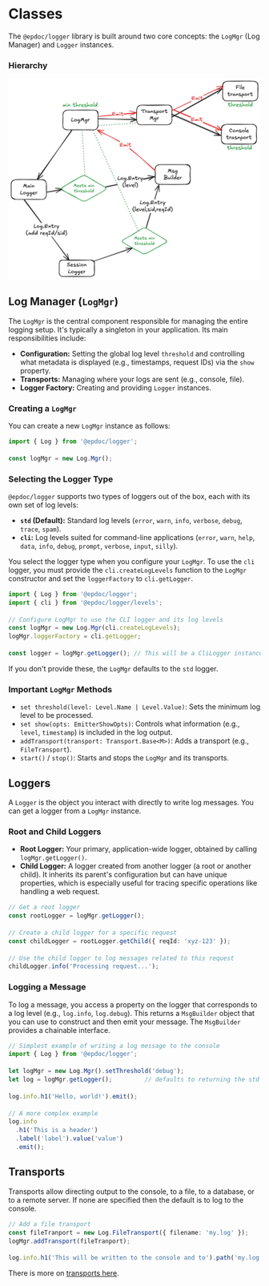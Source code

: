 # Classes

The `@epdoc/logger` library is built around two core concepts: the `LogMgr` (Log Manager) and `Logger` instances.

### Hierarchy

![image](./images/epdoc_logger.png)

## Log Manager (`LogMgr`)

The `LogMgr` is the central component responsible for managing the entire logging setup. It's typically a singleton in your application. Its main responsibilities include:

-   **Configuration:** Setting the global log level `threshold` and controlling what metadata is displayed (e.g., timestamps, request IDs) via the `show` property.
-   **Transports:** Managing where your logs are sent (e.g., console, file).
-   **Logger Factory:** Creating and providing `Logger` instances.

### Creating a `LogMgr`

You can create a new `LogMgr` instance as follows:

```typescript
import { Log } from '@epdoc/logger';

const logMgr = new Log.Mgr();
```

### Selecting the Logger Type

`@epdoc/logger` supports two types of loggers out of the box, each with its own set of log levels:

-   **`std` (Default):** Standard log levels (`error`, `warn`, `info`, `verbose`, `debug`, `trace`, `spam`).
-   **`cli`:** Log levels suited for command-line applications (`error`, `warn`, `help`, `data`, `info`, `debug`, `prompt`, `verbose`, `input`, `silly`).

You select the logger type when you configure your `LogMgr`. To use the `cli` logger, you must provide the `cli.createLogLevels` function to the `LogMgr` constructor and set the `loggerFactory` to `cli.getLogger`.

```typescript
import { Log } from '@epdoc/logger';
import { cli } from '@epdoc/logger/levels';

// Configure LogMgr to use the CLI logger and its log levels
const logMgr = new Log.Mgr(cli.createLogLevels);
logMgr.loggerFactory = cli.getLogger;

const logger = logMgr.getLogger(); // This will be a CliLogger instance
```

If you don't provide these, the `LogMgr` defaults to the `std` logger.

### Important `LogMgr` Methods

-   `set threshold(level: Level.Name | Level.Value)`: Sets the minimum log level to be processed.
-   `set show(opts: EmitterShowOpts)`: Controls what information (e.g., `level`, `timestamp`) is included in the log output.
-   `addTransport(transport: Transport.Base<M>)`: Adds a transport (e.g., `FileTransport`).
-   `start()` / `stop()`: Starts and stops the `LogMgr` and its transports.

## Loggers

A `Logger` is the object you interact with directly to write log messages. You can get a logger from a `LogMgr` instance.

### Root and Child Loggers

-   **Root Logger:** Your primary, application-wide logger, obtained by calling `logMgr.getLogger()`.
-   **Child Logger:** A logger created from another logger (a root or another child). It inherits its parent's configuration but can have unique properties, which is especially useful for tracing specific operations like handling a web request.

```typescript
// Get a root logger
const rootLogger = logMgr.getLogger();

// Create a child logger for a specific request
const childLogger = rootLogger.getChild({ reqId: 'xyz-123' });

// Use the child logger to log messages related to this request
childLogger.info('Processing request...');
```

### Logging a Message

To log a message, you access a property on the logger that corresponds to a log level (e.g., `log.info`, `log.debug`). This returns a `MsgBuilder` object that you can use to construct and then emit your message. The `MsgBuilder` provides a chainable interface.

```typescript
// Simplest example of writing a log message to the console
import { Log } from '@epdoc/logger';

let logMgr = new Log.Mgr().setThreshold('debug');
let log = logMgr.getLogger();         // defaults to returning the std logger

log.info.h1('Hello, world!').emit();

// A more complex example
log.info
  .h1('This is a header')
  .label('label').value('value')
  .emit();
```

## Transports

Transports allow directing output to the console, to a file, to a database, or to a remote server. If none are specified then the default is to log to the console.

```typescript
// Add a file transport
const fileTranport = new Log.FileTransport({ filename: 'my.log' });
logMgr.addTransport(fileTranport);

log.info.h1('This will be written to the console and to').path('my.log').emit();
```

There is more on [transports here](./transports.md).